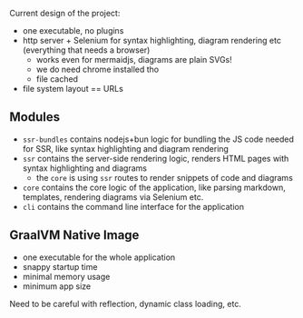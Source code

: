

Current design of the project:
- one executable, no plugins
- http server + Selenium for syntax highlighting, diagram rendering etc (everything that needs a browser)
  - works even for mermaidjs, diagrams are plain SVGs!
  - we do need chrome installed tho
  - file cached
- file system layout == URLs



## Modules

- `ssr-bundles` contains nodejs+bun logic for bundling the JS code needed for SSR, like syntax highlighting and diagram rendering
- `ssr` contains the server-side rendering logic, renders HTML pages with syntax highlighting and diagrams
  - the `core` is using `ssr` routes to render snippets of code and diagrams
- `core` contains the core logic of the application, like parsing markdown, templates, rendering diagrams via Selenium etc.
- `cli` contains the command line interface for the application



## GraalVM Native Image

- one executable for the whole application
- snappy startup time
- minimal memory usage
- minimum app size

Need to be careful with reflection, dynamic class loading, etc.


